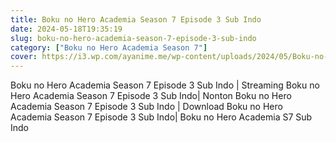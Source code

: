 ```yaml
---
title: Boku no Hero Academia Season 7 Episode 3 Sub Indo
date: 2024-05-18T19:35:19
slug: boku-no-hero-academia-season-7-episode-3-sub-indo
category: ["Boku no Hero Academia Season 7"]
cover: https://i3.wp.com/ayanime.me/wp-content/uploads/2024/05/Boku-no-Hero-Academia-7th-Season-768x1051-1.jpg
---
```


<p>Boku no Hero Academia Season 7 Episode 3 Sub Indo | Streaming Boku no Hero Academia Season 7 Episode 3 Sub Indo| Nonton Boku no Hero Academia Season 7 Episode 3 Sub Indo | Download Boku no Hero Academia Season 7 Episode 3 Sub Indo| Boku no Hero Academia S7 Sub Indo</p>

